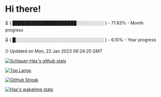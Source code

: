 # Hi there!

⏳ { █████████████████████░░░░░░░░░ } - 71.83% - Month progress

⏳ { █░░░░░░░░░░░░░░░░░░░░░░░░░░░░░ } - 6.10% - Year progress

⏰ Updated on Mon, 23 Jan 2023 06:24:25 GMT


[![Schlauer-Hax's github stats](https://github-readme-stats.vercel.app/api?username=Schlauer-Hax&show_icons=true&theme=dark&count_private=true)](https://github.com/Schlauer-Hax)


[![Top Langs](https://github-readme-stats.vercel.app/api/top-langs/?username=Schlauer-Hax&layout=compact&theme=dark)](https://github.com/Schlauer-Hax?tab=repositories)

[![GitHub Streak](https://streak-stats.demolab.com?user=Schlauer-Hax&theme=dark)](https://git.io/streak-stats)

[![Hax's wakatime stats](https://github-readme-stats.vercel.app/api/wakatime?username=Hax&theme=dark)](https://wakatime.com/@Hax)

